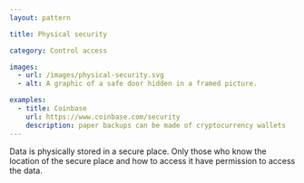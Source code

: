 ```yaml
---
layout: pattern

title: Physical security

category: Control access

images:
  - url: /images/physical-security.svg
  - alt: A graphic of a safe door hidden in a framed picture.

examples:
  - title: Coinbase
    url: https://www.coinbase.com/security
    description: paper backups can be made of cryptocurrency wallets
---
```


Data is physically stored in a secure place. Only those who know the location of the secure place and how to access it have permission to access the data.
